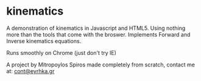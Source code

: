 # kinematics
A demonstration of kinematics in Javascript and HTML5. Using nothing more than the tools that come with the broswer.
Implements Forward and Inverse kinematics equations. 

Runs smoothly on Chrome
(just don't try IE)

A project by Mitropoylos Spiros made completely from scratch,
contact me at: cont@eyrhka.gr
